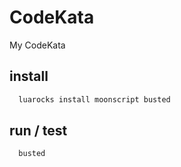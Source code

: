 # CodeKata

My CodeKata

## install

```sh
  luarocks install moonscript busted
```

## run / test

```sh
  busted
```
